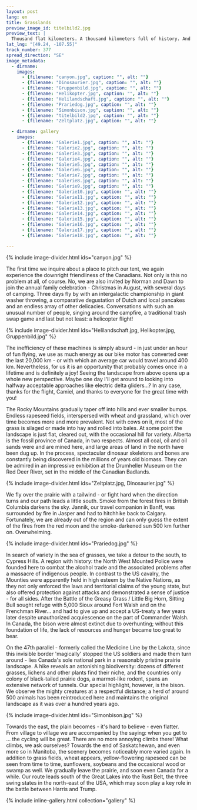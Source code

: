 ```yaml
---
layout: post
lang: en
title: Grasslands
preview_image_id: titelbild2.jpg
preview_text: |
  Thousand flat kilometers. A thousand kilometers full of history. And yet somehow an astonishingly varied thousand kilometers.
lat_lng: "[49.24, -107.55]"
track_number: 377
spread_direction: "SE"
image_metadata:
  - dirname:
    images:
      - {filename: "canyon.jpg", caption: "", alt: ""}
      - {filename: "Dinosaurier.jpg", caption: "", alt: ""}
      - {filename: "Gruppenbild.jpg", caption: "", alt: ""}
      - {filename: "Helikopter.jpg", caption: "", alt: ""}
      - {filename: "Helilandschaft.jpg", caption: "", alt: ""}
      - {filename: "Prariedog.jpg", caption: "", alt: ""}
      - {filename: "Simonbison.jpg", caption: "", alt: ""}
      - {filename: "titelbild2.jpg", caption: "", alt: ""}
      - {filename: "Zeltplatz.jpg", caption: "", alt: ""}

  - dirname: gallery
    images:
      - {filename: "Galerie1.jpg", caption: "", alt: ""}
      - {filename: "Galerie2.jpg", caption: "", alt: ""}
      - {filename: "Galerie3.jpg", caption: "", alt: ""}
      - {filename: "Galerie4.jpg", caption: "", alt: ""}
      - {filename: "Galerie5.jpg", caption: "", alt: ""}
      - {filename: "Galerie6.jpg", caption: "", alt: ""}
      - {filename: "Galerie7.jpg", caption: "", alt: ""}
      - {filename: "Galerie8.jpg", caption: "", alt: ""}
      - {filename: "Galerie9.jpg", caption: "", alt: ""}
      - {filename: "Galerie10.jpg", caption: "", alt: ""}
      - {filename: "Galerie11.jpg", caption: "", alt: ""}
      - {filename: "Galerie12.jpg", caption: "", alt: ""}
      - {filename: "Galerie13.jpg", caption: "", alt: ""}
      - {filename: "Galerie14.jpg", caption: "", alt: ""}
      - {filename: "Galerie15.jpg", caption: "", alt: ""}
      - {filename: "Galerie16.jpg", caption: "", alt: ""}
      - {filename: "Galerie17.jpg", caption: "", alt: ""}
      - {filename: "Galerie18.jpg", caption: "", alt: ""}

---
```


{% include image-divider.html ids="canyon.jpg" %}

The first time we inquire about a place to pitch our tent, we again experience the downright friendliness of the Canadians. Not only is this no problem at all, of course. No, we are also invited by Norman and Dawn to join the annual family celebration - Christmas in August, with several days of camping. Three days fly by with an intergalactic championship in giant washer throwing, a comparative degustation of Dutch and local pancakes and an endless array of other delicacies. Conversations with such an unusual number of people, singing around the campfire, a traditional trash swap game and last but not least: a helicopter flight!

{% include image-divider.html ids="Helilandschaft.jpg, Helikopter.jpg, Gruppenbild.jpg" %}

The inefficiency of these machines is simply absurd - in just under an hour of fun flying, we use as much energy as our bike motor has converted over the last 20,000 km - or with which an average car would travel around 400 km. Nevertheless, for us it is an opportunity that probably comes once in a lifetime and is definitely a joy! Seeing the landscape from above opens up a whole new perspective. Maybe one day I'll get around to looking into halfway acceptable approaches like electric delta gliders...? In any case, thanks for the flight, Camiel, and thanks to everyone for the great time with you!

The Rocky Mountains gradually taper off into hills and ever smaller bumps. Endless rapeseed fields, interspersed with wheat and grassland, which over time becomes more and more prevalent. Not with cows on it, most of the grass is silaged or made into hay and rolled into bales. At some point the landscape is just flat, cleared out, with the occasional hill for variety.
Alberta is the fossil province of Canada, in two respects. Almost all coal, oil and oil sands were and are mined here, and large areas of land in the north have been dug up. In the process, spectacular dinosaur skeletons and bones are constantly being discovered in the millions of years old biomass. They can be admired in an impressive exhibition at the Drumheller Museum on the Red Deer River, set in the middle of the Canadian Badlands.

{% include image-divider.html ids="Zeltplatz.jpg, Dinosaurier.jpg" %}

We fly over the prairie with a tailwind - or fight hard when the direction turns and our path leads a little south. Smoke from the forest fires in British Columbia darkens the sky. Jannik, our travel companion in Banff, was surrounded by fire in Jasper and had to hitchhike back to Calgary. Fortunately, we are already out of the region and can only guess the extent of the fires from the red moon and the smoke-darkened sun 500 km further on. Overwhelming.

{% include image-divider.html ids="Prariedog.jpg" %}

In search of variety in the sea of grasses, we take a detour to the south, to Cypress Hills. A region with history: the North West Mounted Police were founded here to combat the alcohol trade and the associated problems after a massacre of indigenous people. In contrast to the US cavalry, the Mounties were apparently held in high esteem by the Native Nations, as they not only enforced the laws and territorial claims of the young state, but also offered protection against attacks and demonstrated a sense of justice - for all sides. After the Battle of the Greasy Grass / Little Big Horn, Sitting Bull sought refuge with 5,000 Sioux around Fort Walsh and on the Frenchman River... and had to give up and accept a US-treaty a few years later despite unauthorized acquiescence on the part of Commander Walsh. In Canada, the bison were almost extinct due to overhunting; without this foundation of life, the lack of resources and hunger became too great to bear.

On the 47th parallel - formerly called the Medicine Line by the Lakota, since this invisible border 'magically' stopped the US soldiers and made them turn around - lies Canada's sole national park in a reasonably pristine prairie landscape. A hike reveals an astonishing biodiversity: dozens of different grasses, lichens and other plants find their niche, and the countries only colony of black-tailed prairie dogs, a marmot-like rodent, spans an extensive network of tunnels. Our special highlight, however, is the bison. We observe the mighty creatures at a respectful distance; a herd of around 500 animals has been reintroduced here and maintains the original landscape as it was over a hundred years ago.

{% include image-divider.html ids="Simonbison.jpg" %}

Towards the east, the plain becomes - it's hard to believe - even flatter. From village to village we are accompanied by the saying: when you get to ... the cycling will be great. There are no more annoying climbs there! What climbs, we ask ourselves? Towards the end of Saskatchewan, and even more so in Manitoba, the scenery becomes noticeably more varied again. In addition to grass fields, wheat appears, yellow-flowering rapeseed can be seen from time to time, sunflowers, soybeans and the occasional wood or swamp as well. We gradually leave the prairie, and soon even Canada for a while. Our route leads south of the Great Lakes into the Rust Belt, the three swing states in the north-east of the USA, which may soon play a key role in the battle between Harris and Trump.

{% include inline-gallery.html collection="gallery" %}